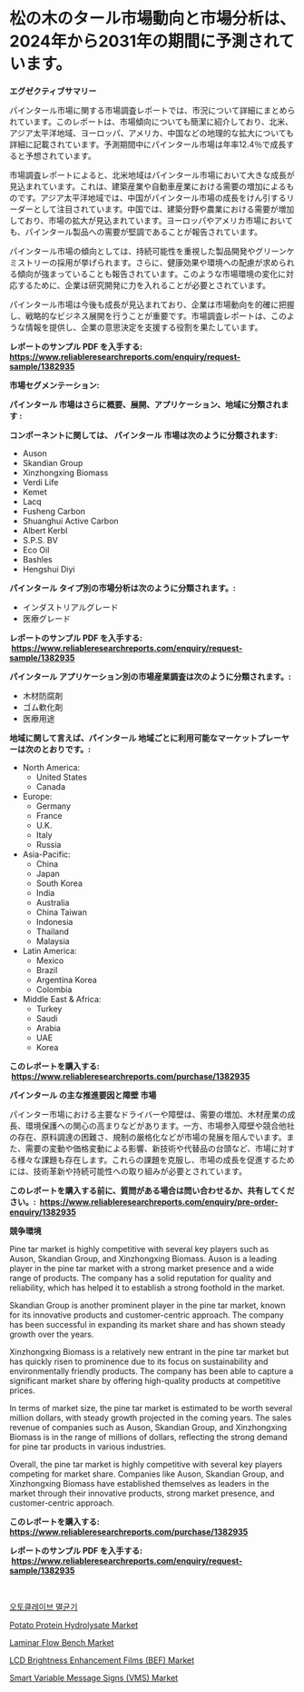 <p><h1>松の木のタール市場動向と市場分析は、2024年から2031年の期間に予測されています。</h1></p><p><strong>エグゼクティブサマリー</strong></p>
<p><p>パインタール市場に関する市場調査レポートでは、市況について詳細にまとめられています。このレポートは、市場傾向についても簡潔に紹介しており、北米、アジア太平洋地域、ヨーロッパ、アメリカ、中国などの地理的な拡大についても詳細に記載されています。予測期間中にパインタール市場は年率12.4％で成長すると予想されています。</p><p>市場調査レポートによると、北米地域はパインタール市場において大きな成長が見込まれています。これは、建築産業や自動車産業における需要の増加によるものです。アジア太平洋地域では、中国がパインタール市場の成長をけん引するリーダーとして注目されています。中国では、建築分野や農業における需要が増加しており、市場の拡大が見込まれています。ヨーロッパやアメリカ市場においても、パインタール製品への需要が堅調であることが報告されています。</p><p>パインタール市場の傾向としては、持続可能性を重視した製品開発やグリーンケミストリーの採用が挙げられます。さらに、健康効果や環境への配慮が求められる傾向が強まっていることも報告されています。このような市場環境の変化に対応するために、企業は研究開発に力を入れることが必要とされています。</p><p>パインタール市場は今後も成長が見込まれており、企業は市場動向を的確に把握し、戦略的なビジネス展開を行うことが重要です。市場調査レポートは、このような情報を提供し、企業の意思決定を支援する役割を果たしています。</p></p>
<p><strong>レポートのサンプル PDF を入手する: <a href="https://www.reliableresearchreports.com/enquiry/request-sample/1382935">https://www.reliableresearchreports.com/enquiry/request-sample/1382935</a></strong></p>
<p><strong>市場セグメンテーション:</strong></p>
<p><strong> パインタール 市場はさらに概要、展開、アプリケーション、地域に分類されます :</strong></p>
<p><strong>コンポーネントに関しては、 パインタール 市場は次のように分類されます: &nbsp;</strong></p>
<p><ul><li>Auson</li><li>Skandian Group</li><li>Xinzhongxing Biomass</li><li>Verdi Life</li><li>Kemet</li><li>Lacq</li><li>Fusheng Carbon</li><li>Shuanghui Active Carbon</li><li>Albert Kerbl</li><li>S.P.S. BV</li><li>Eco Oil</li><li>Bashles</li><li>Hengshui Diyi</li></ul></p>
<p><strong> パインタール タイプ別の市場分析は次のように分類されます。:</strong></p>
<p><ul><li>インダストリアルグレード</li><li>医療グレード</li></ul></p>
<p><strong>レポートのサンプル PDF を入手する: &nbsp;<a href="https://www.reliableresearchreports.com/enquiry/request-sample/1382935">https://www.reliableresearchreports.com/enquiry/request-sample/1382935</a></strong></p>
<p><strong> パインタール アプリケーション別の市場産業調査は次のように分類されます。:</strong></p>
<p><ul><li>木材防腐剤</li><li>ゴム軟化剤</li><li>医療用途</li></ul></p>
<p><strong>地域に関して言えば、パインタール 地域ごとに利用可能なマーケットプレーヤーは次のとおりです。:</strong></p>
<p><ul>
    <li>
        North America:
        <ul>
            <li>United States</li>
            <li>Canada</li>
        </ul>
    </li>
    <li>
        Europe:
        <ul>
            <li>Germany</li>
            <li>France</li>
            <li>U.K.</li>
            <li>Italy</li>
            <li>Russia</li>
        </ul>
    </li>
    <li>
        Asia-Pacific:
        <ul>
            <li>China</li>
            <li>Japan</li>
            <li>South Korea</li>
            <li>India</li>
            <li>Australia</li>
            <li>China Taiwan</li>
            <li>Indonesia</li>
            <li>Thailand</li>
            <li>Malaysia</li>
        </ul>
    </li>
    <li>
        Latin America:
        <ul>
            <li>Mexico</li>
            <li>Brazil</li>
            <li>Argentina Korea</li>
            <li>Colombia</li>
        </ul>
    </li>
    <li>
        Middle East & Africa:
        <ul>
            <li>Turkey</li>
            <li>Saudi</li>
            <li>Arabia</li>
            <li>UAE</li>
            <li>Korea</li>
        </ul>
    </li>
    </ul></p>
<p><strong>このレポートを購入する: &nbsp;<a href="https://www.reliableresearchreports.com/purchase/1382935">https://www.reliableresearchreports.com/purchase/1382935</a></strong></p>
<p><strong>パインタール の主な推進要因と障壁 市場</strong></p>
<p><p>パインター市場における主要なドライバーや障壁は、需要の増加、木材産業の成長、環境保護への関心の高まりなどがあります。一方、市場参入障壁や競合他社の存在、原料調達の困難さ、規制の厳格化などが市場の発展を阻んでいます。また、需要の変動や価格変動による影響、新技術や代替品の台頭など、市場に対する様々な課題も存在します。これらの課題を克服し、市場の成長を促進するためには、技術革新や持続可能性への取り組みが必要とされています。</p></p>
<p><strong>このレポートを購入する前に、質問がある場合は問い合わせるか、共有してください。:&nbsp; <a href="https://www.reliableresearchreports.com/enquiry/pre-order-enquiry/1382935">https://www.reliableresearchreports.com/enquiry/pre-order-enquiry/1382935</a></strong></p>
<p><strong>競争環境</strong></p>
<p><p>Pine tar market is highly competitive with several key players such as Auson, Skandian Group, and Xinzhongxing Biomass. Auson is a leading player in the pine tar market with a strong market presence and a wide range of products. The company has a solid reputation for quality and reliability, which has helped it to establish a strong foothold in the market.</p><p>Skandian Group is another prominent player in the pine tar market, known for its innovative products and customer-centric approach. The company has been successful in expanding its market share and has shown steady growth over the years.</p><p>Xinzhongxing Biomass is a relatively new entrant in the pine tar market but has quickly risen to prominence due to its focus on sustainability and environmentally friendly products. The company has been able to capture a significant market share by offering high-quality products at competitive prices.</p><p>In terms of market size, the pine tar market is estimated to be worth several million dollars, with steady growth projected in the coming years. The sales revenue of companies such as Auson, Skandian Group, and Xinzhongxing Biomass is in the range of millions of dollars, reflecting the strong demand for pine tar products in various industries.</p><p>Overall, the pine tar market is highly competitive with several key players competing for market share. Companies like Auson, Skandian Group, and Xinzhongxing Biomass have established themselves as leaders in the market through their innovative products, strong market presence, and customer-centric approach.</p></p>
<p><strong>このレポートを購入する: &nbsp; <a href="https://www.reliableresearchreports.com/purchase/1382935">https://www.reliableresearchreports.com/purchase/1382935</a></strong></p>
<p><strong>レポートのサンプル PDF を入手する: &nbsp;<a href="https://www.reliableresearchreports.com/enquiry/request-sample/1382935">https://www.reliableresearchreports.com/enquiry/request-sample/1382935</a></strong><strong></strong></p>
<p>&nbsp;</p>
<p><p><a href="https://github.com/vsr06p4p49/Market-Research-Report-List-1/blob/main/2614858186611.md">오토클레이브 멸균기</a></p><p><a href="https://github.com/provorikovar/Market-Research-Report-List-3/blob/main/potato-protein-hydrolysate-market.md">Potato Protein Hydrolysate Market</a></p><p><a href="https://funky-papaya-cf4.notion.site/Laminar-Flow-Bench-Market-Size-and-Growth-Market-Segmentation-Regional-and-Country-Breakdowns-and-ca59910738bb4ac2b979080bdc74e7ce">Laminar Flow Bench Market</a></p><p><a href="https://view.publitas.com/reportprime-1/lcd-brightness-enhancement-films-bef-market-size-reflecting-a-forecast-till-2031-market-by-type-by-application-and-by-geography/">LCD Brightness Enhancement Films (BEF) Market</a></p><p><a href="https://view.publitas.com/reportprime-1/smart-variable-message-signs-vms-market-challenges-opportunities-and-growth-drivers-and-major-market-players-forecasted-for-period-from-2024-2031/">Smart Variable Message Signs (VMS) Market</a></p></p>